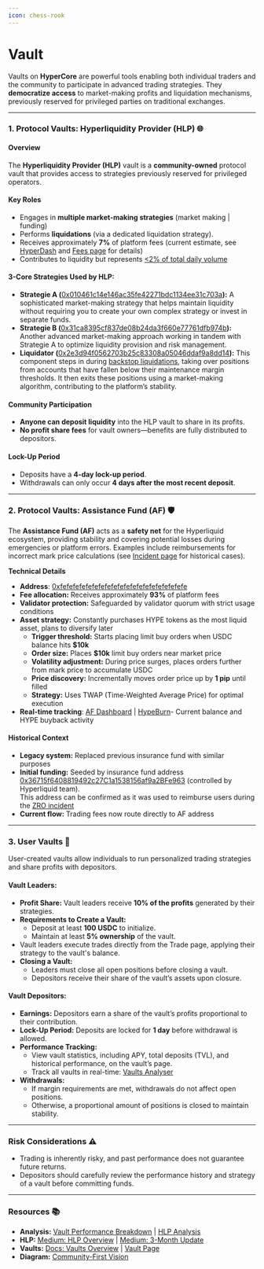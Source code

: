 ```yaml
---
icon: chess-rook
---
```


# Vault

Vaults on **HyperCore** are powerful tools enabling both individual traders and the community to participate in advanced trading strategies. They **democratize access** to market-making profits and liquidation mechanisms, previously reserved for privileged parties on traditional exchanges.

***

### **1. Protocol Vaults: Hyperliquidity Provider (HLP)** 🌐

#### **Overview**

The **Hyperliquidity Provider (HLP)** vault is a **community-owned** protocol vault that provides access to strategies previously reserved for privileged operators.

#### **Key Roles**

* Engages in **multiple market-making strategies** (market making | funding)
* Performs **liquidations** (via a dedicated liquidation strategy).
* Receives approximately **7%** of platform fees (current estimate, see [HyperDash](https://hyperdash.info/statistics) and [Fees page](dex/clearinghouse/fees-builder-codes.md#fee-distribution-and-sources) for details)
* Contributes to liquidity but represents [<2% of total daily volume](https://x.com/ThinkingUSD/status/1931081781022720108)

#### **3-Core Strategies Used by HLP:**

* **Strategie A (**[0x010461c14e146ac35fe42271bdc1134ee31c703a](https://app.hyperliquid.xyz/vaults/0x010461c14e146ac35fe42271bdc1134ee31c703a)**):** A sophisticated market-making strategy that helps maintain liquidity without requiring you to create your own complex strategy or invest in separate funds.
* **Strategie B (**[0x31ca8395cf837de08b24da3f660e77761dfb974b](https://app.hyperliquid.xyz/vaults/0x31ca8395cf837de08b24da3f660e77761dfb974b)**):** Another advanced market-making approach working in tandem with Strategie A to optimize liquidity provision and risk management.
* **Liquidator (**[0x2e3d94f0562703b25c83308a05046ddaf9a8dd14](https://app.hyperliquid.xyz/vaults/0x2e3d94f0562703b25c83308a05046ddaf9a8dd14)**):** This component steps in during [backstop liquidations](https://community-hyperliquid.gitbook.io/community-docs/technical-overview-of-hyperliquid/hyperliquid-l1/dex/clearinghouse/liquidations), taking over positions from accounts that have fallen below their maintenance margin thresholds. It then exits these positions using a market-making algorithm, contributing to the platform’s stability.

#### **Community Participation**

* **Anyone can deposit liquidity** into the HLP vault to share in its profits.
* **No profit share fees** for vault owners—benefits are fully distributed to depositors.

#### **Lock-Up Period**

* Deposits have a **4-day lock-up period**.
* Withdrawals can only occur **4 days after the most recent deposit**.

***

### **2. Protocol Vaults: Assistance Fund (AF)** 🛡️

The **Assistance Fund (AF)** acts as a **safety net** for the Hyperliquid ecosystem, providing stability and covering potential losses during emergencies or platform errors. Examples include reimbursements for incorrect mark price calculations (see [Incident page](../../introduction/roadmap/incident/) for historical cases).

**Technical Details**

* **Address**: [0xfefefefefefefefefefefefefefefefefefefefe](https://hypurrscan.io/address/0xfefefefefefefefefefefefefefefefefefefefe)
* **Fee allocation:** Receives approximately **93%** of platform fees
* **Validator protection:** Safeguarded by validator quorum with strict usage conditions
* **Asset strategy:** Constantly purchases HYPE tokens as the most liquid asset, plans to diversify later
  * **Trigger threshold:** Starts placing limit buy orders when USDC balance hits **$10k**
  * **Order size:** Places **$10k** limit buy orders near market price
  * **Volatility adjustment:** During price surges, places orders further from mark price to accumulate USDC
  * **Price discovery:** Incrementally moves order price up by **1 pip** until filled
  * **Strategy:** Uses TWAP (Time-Weighted Average Price) for optimal execution
* **Real-time tracking**: [AF Dashboard](https://data.asxn.xyz/dashboard/hl-buybacks) | [HypeBurn](https://www.hypeburn.fun/)- Current balance and HYPE buyback activity

#### Historical Context

* **Legacy system:** Replaced previous insurance fund with similar purposes
* **Initial funding:** Seeded by insurance fund address [0x36715f6408819492c27C1a1538156af9a2BFe963](https://hypurrscan.io/address/0x36715f6408819492c27C1a1538156af9a2BFe963) (controlled by Hyperliquid team).\
  This address can be confirmed as it was used to reimburse users during the [ZRO incident](../../introduction/roadmap/incident/)
* **Current flow:** Trading fees now route directly to AF address

***

### **3. User Vaults** 👥

User-created vaults allow individuals to run personalized trading strategies and share profits with depositors.

#### **Vault Leaders:**

* **Profit Share:** Vault leaders receive **10% of the profits** generated by their strategies.
* **Requirements to Create a Vault:**
  * Deposit at least **100 USDC** to initialize.
  * Maintain at least **5% ownership** of the vault.
* Vault leaders execute trades directly from the Trade page, applying their strategy to the vault's balance.
* **Closing a Vault:**
  * Leaders must close all open positions before closing a vault.
  * Depositors receive their share of the vault’s assets upon closure.

#### **Vault Depositors:**

* **Earnings:** Depositors earn a share of the vault’s profits proportional to their contribution.
* **Lock-Up Period:** Deposits are locked for **1 day** before withdrawal is allowed.
* **Performance Tracking:**
  * View vault statistics, including APY, total deposits (TVL), and historical performance, on the vault’s page.
  * Track all vaults in real-time: [Vaults Analyser](https://www.vaults-analyser.com/leaderboard)
* **Withdrawals:**
  * If margin requirements are met, withdrawals do not affect open positions.
  * Otherwise, a proportional amount of positions is closed to maintain stability.

***

### **Risk Considerations** ⚠️

* Trading is inherently risky, and past performance does not guarantee future returns.
* Depositors should carefully review the performance history and strategy of a vault before committing funds.

***

### Resources 📚

* **Analysis:** [Vault Performance Breakdown](https://medium.com/@growi.fi/breaking-down-the-financial-performance-of-hyperliquid-vaults-6c9b86ac466f) | [HLP Analysis](https://x.com/RyskyGeronimo/status/1893347632958832728)
* **HLP:** [Medium: HLP Overview](https://medium.com/@hyperliquid/hyperliquidity-provider-hlp-democratizing-market-making-bb114b1dff0f) | [Medium: 3-Month Update](https://medium.com/@hyperliquid/hlp-update-3-months-in-42327abe3e57)
* **Vaults:** [Docs: Vaults Overview](https://hyperliquid.gitbook.io/hyperliquid-docs/vaults) | [Vault Page](https://app.hyperliquid.xyz/vaults)
* **Diagram:** [Community-First Vision](../../ecosystem/hyperliquidated/)
